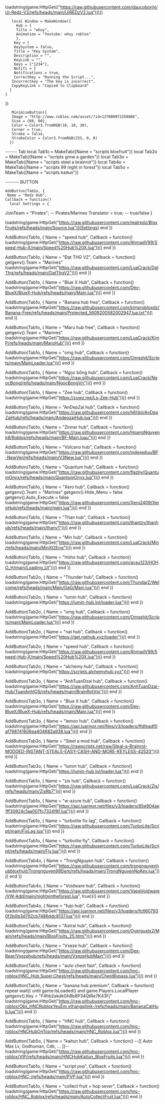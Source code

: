 loadstring(game:HttpGet(("https://raw.githubusercontent.com/daucobonhi/Ui-Redz-V2/refs/heads/main/UiREDzV2.lua")))()

       local Window = MakeWindow({
         Hub = {
         Title = "whuy",
         Animation = "Youtube: whuy roblox"
         },
        Key = {
        KeySystem = false,
        Title = "Key System",
        Description = "",
        KeyLink = "",
        Keys = {"1234"},
        Notifi = {
        Notifications = true,
        CorrectKey = "Running the Script...",
       Incorrectkey = "The key is incorrect",
       CopyKeyLink = "Copied to Clipboard"
      }
    }
  })

       MinimizeButton({
       Image = "http://www.roblox.com/asset/?id=127080972250886",
       Size = {60, 60},
       Color = Color3.fromRGB(10, 10, 10),
       Corner = true,
       Stroke = false,
       StrokeColor = Color3.fromRGB(255, 0, 0)
      })
      
------ Tab
     local Tab1o = MakeTab({Name = "scripts bloxfruit"})
     local Tab2o = MakeTab({Name = "scripts grow a garden"}) 
     local Tab3o = MakeTab({Name = "scripts steel a brainrot"})
     local Tab4o = MakeTab({Name = "scripts 99 night in forest"}) 
     local Tab5o = MakeTab({Name = "scripts kaitun"}) 
     
------- BUTTON
    
    AddButton(Tab1o, {
     Name = "Redz Hub",
    Callback = function()
	  local Settings = {
  JoinTeam = "Pirates"; -- Pirates/Marines
  Translator = true; -- true/false
}

loadstring(game:HttpGet("https://raw.githubusercontent.com/realredz/BloxFruits/refs/heads/main/Source.lua"))(Settings)
  end
  })
  
  AddButton(Tab1o, {
     Name = "speed hub",
    Callback = function()
	  loadstring(game:HttpGet("https://raw.githubusercontent.com/AhmadV99/Speed-Hub-X/main/Speed%20Hub%20X.lua"))()
  end
  })
  
  AddButton(Tab1o, {
     Name = "Đạt THG V2",
    Callback = function()
	  getgenv().Team = "Marines"
loadstring(game:HttpGet("https://raw.githubusercontent.com/LuaCrack/DatThg/refs/heads/main/DatThgV2"))()
  end
  })
  
  AddButton(Tab1o, {
     Name = "Blue X Hub",
    Callback = function()
	  loadstring(game:HttpGet("https://raw.githubusercontent.com/Dev-BlueX/BlueX-Hub/refs/heads/main/Main.lua"))()
  end
  })
  
  AddButton(Tab1o, {
     Name = "Banana hub free",
    Callback = function()
	  loadstring(game:HttpGet("https://raw.githubusercontent.com/kimprobloxdz/Banana-Free/refs/heads/main/Protected_5609200582002947.lua.txt"))()
  end
  })
  
  AddButton(Tab1o, {
     Name = "Maru hub free",
    Callback = function()
	  getgenv().Team = "Marines"
loadstring(game:HttpGet("https://raw.githubusercontent.com/LuaCrack/KimP/refs/heads/main/MaruHub"))()
  end
  })
  
  AddButton(Tab1o, {
     Name = "omg hub",
    Callback = function()
	  loadstring(game:HttpGet("https://raw.githubusercontent.com/Omgshit/Scripts/main/MainLoader.lua"))()
  end
  })
  
  AddButton(Tab1o, {
     Name = "Ngọc bổng hub",
    Callback = function()
	  loadstring(game:HttpGet("https://raw.githubusercontent.com/LuaCrack/NgocBong/refs/heads/main/NgocBongVn"))()
  end
  })
  
  AddButton(Tab1o, {
     Name = "Zee hub",
    Callback = function()
	  loadstring(game:HttpGet("https://zuwz.me/Ls-Zee-Hub"))()
  end
  })
  
  AddButton(Tab1o, {
     Name = "AnDepZai hub",
    Callback = function()
	  loadstring(game:HttpGet("https://raw.githubusercontent.com/h6hbii/AnDepZaiHub/refs/heads/main/AndepzaiHub.lua"))()
  end
  })
  
  AddButton(Tab1o, {
     Name = "Zinner hub",
    Callback = function()
	  loadstring(game:HttpGet("https://raw.githubusercontent.com/HoangNguyenk8/Roblox/refs/heads/main/BF-Main.luau"))()
  end
  })
  
  AddButton(Tab1o, {
     Name = "Volcano hub",
    Callback = function()
	  loadstring(game:HttpGet("https://raw.githubusercontent.com/indexeduu/BF-NewVer/refs/heads/main/V3New.lua"))()
  end
  })
  
  AddButton(Tab1o, {
     Name = "Quantum hub",
    Callback = function()
	  loadstring(game:HttpGet("https://raw.githubusercontent.com/flazhy/QuantumOnyx/refs/heads/main/QuantumOnyx.lua"))()
  end
  })
  
  AddButton(Tab1o, {
     Name = "Xero hub",
    Callback = function()
	  getgenv().Team = "Marines"
getgenv().Hide_Menu = false
getgenv().Auto_Execute = false
loadstring(game:HttpGet("https://raw.githubusercontent.com/Xero2409/XeroHub/refs/heads/main/main.lua"))()
  end
  })
  
  AddButton(Tab1o, {
     Name = "Than hub",
    Callback = function()
	  loadstring(game:HttpGet("https://raw.githubusercontent.com/thantzy/thanhub/refs/heads/main/thanv1"))()
  end
  })
  
  AddButton(Tab1o, {
     Name = "Min hub",
    Callback = function()
	  loadstring(game:HttpGet("https://raw.githubusercontent.com/LuaCrack/Min/refs/heads/main/MinXt2Eng"))()
  end
  })
  
  AddButton(Tab1o, {
     Name = "Hoho hub",
    Callback = function()
	  loadstring(game:HttpGet("https://raw.githubusercontent.com/acsu123/HOHO_H/main/Loading_UI"))()
  end
  })
  
  AddButton(Tab2o, {
     Name = "Thunder hub",
    Callback = function()
	  loadstring(game:HttpGet("https://raw.githubusercontent.com/ThundarZ/Welcome/refs/heads/main/Main/GaG/Main.lua"))()
  end
  })
  
  AddButton(Tab2o, {
     Name = "lumin hub",
    Callback = function()
	  loadstring(game:HttpGet("https://lumin-hub.lol/loader.lua"))()
  end
  })
  
  AddButton(Tab2o, {
     Name = "omg hub",
    Callback = function()
	  loadstring(game:HttpGet("https://raw.githubusercontent.com/Omgshit/Scripts/main/MainLoader.lua"))()
  end
  })
  
  AddButton(Tab2o, {
     Name = "nat hub",
    Callback = function()
	  loadstring(game:HttpGet("https://get.nathub.xyz/loader"))()
  end
  })
  
  AddButton(Tab2o, {
     Name = "speed hub",
    Callback = function()
	  loadstring(game:HttpGet("https://raw.githubusercontent.com/AhmadV99/Speed-Hub-X/main/Speed%20Hub%20X.lua"))()
  end
  })
  
  AddButton(Tab2o, {
     Name = "alchemy hub",
    Callback = function()
	  loadstring(game:HttpGet("https://scripts.alchemyhub.xyz"))()
  end
  })
  
  AddButton(Tab3o, {
     Name = "AnhTuanDzai hub",
    Callback = function()
	  loadstring(game:HttpGet("https://raw.githubusercontent.com/AnhTuanDzai-Hub/TuanAnhIOS/refs/heads/main/BrainRotVip"))()
  end
  })
  
  AddButton(Tab3o, {
     Name = "Blue X hub",
    Callback = function()
	  loadstring(game:HttpGet("https://raw.githubusercontent.com/Dev-BlueX/BlueX-Hub/refs/heads/main/Main.lua"))()
  end
  })
  
  AddButton(Tab3o, {
     Name = "lemon hub",
    Callback = function()
	  loadstring(game:HttpGet("https://api.luarmor.net/files/v3/loaders/ffdfeadf0af798741806ea404682a938.lua"))()
  end
  })
  
  AddButton(Tab3o, {
     Name = "Steel a mod hub",
    Callback = function()
	  loadstring(game:HttpGet("https://rawscripts.net/raw/Steal-a-Brainrot-MODDED-INSTANT-STEALS-EASY-CASH-AND-MORE-KEYLESS-42520"))()
  end
  })
  
  AddButton(Tab3o, {
     Name = "lumin hub",
    Callback = function()
	  loadstring(game:HttpGet("https://lumin-hub.lol/loader.lua"))()
  end
  })
  
  AddButton(Tab1o, {
     Name = "zis hub",
    Callback = function()
	  loadstring(game:HttpGet("https://raw.githubusercontent.com/LuaCrack/Zis/refs/heads/main/ZisRb7"))()
  end
  })
  
  AddButton(Tab1o, {
     Name = "w-azure hub",
    Callback = function()
	  loadstring(game:HttpGet("https://api.luarmor.net/files/v3/loaders/85e904ae1ff30824c1aa007fc7324f8f.lua"))()
  end
  })
  
  
 AddButton(Tab1o, {
     Name = "turbolite fix lag",
    Callback = function()
	  loadstring(game:HttpGet("https://raw.githubusercontent.com/TurboLite/Script/main/FixLag.lua"))()
  end
  })
  
  AddButton(Tab1o, {
     Name = "turbolite fly",
    Callback = function()
	  loadstring(game:HttpGet("https://raw.githubusercontent.com/TurboLite/Script/refs/heads/main/Fly.lua"))()
  end
  })
  
  AddButton(Tab4o, {
     Name = "TrongNguyen hub",
    Callback = function()
	  loadstring(game:HttpGet("https://raw.githubusercontent.com/trongnguyenhubbloxfruit/Trongnguyen99Dem/refs/heads/main/TrongNguyenNoKey.lua"))()
  end
  })
  
  AddButton(Tab4o, {
     Name = "Voidware hub",
    Callback = function()
	  loadstring(game:HttpGet("https://raw.githubusercontent.com/VapeVoidware/VW-Add/main/nightsintheforest.lua", true))()
  end
  })
  
  AddButton(Tab4o, {
     Name = "fujo hub",
    Callback = function()
	  loadstring(game:HttpGet("https://api.luarmor.net/files/v3/loaders/fc6607930f2b0b3d792cb7486ddc8137.lua"))()
  end
  })
  
  AddButton(Tab1o, {
     Name = "Astral hub",
    Callback = function()
	  loadstring(game:HttpGet("https://raw.githubusercontent.com/Overgustx2/Main/refs/heads/main/BloxFruits_25.html"))()
  end
  })
  
  AddButton(Tab1o, {
     Name = "Vxeze hub",
    Callback = function()
	  loadstring(game:HttpGet("https://raw.githubusercontent.com/Dex-Bear/Vxezehub/refs/heads/main/VxezeHubMain"))()
  end
  })
  
  AddButton(Tab1o, {
     Name = "auto chest fast",
    Callback = function()
	  loadstring(game:HttpGet("https://raw.githubusercontent.com/hnc-roblox/HNC_Hub.Super.Chest/refs/heads/main/ChestBypass.lua"))()
  end
  })
  
  AddButton(Tab1o, {
     Name = "banana hub premium",
    Callback = function()
	  repeat wait() until game:IsLoaded() and game.Players.LocalPlayer
getgenv().Key = "F4hb2akdkGhBb8P34QtRe7K43Fj"
loadstring(game:HttpGet("https://raw.githubusercontent.com/hnc-roblox/Obii_HNCRobloxYeuEm.vthangsitink-/refs/heads/main/BananaCatHub.lua"))()
  end
  })
   
  AddButton(Tab1o, {
     Name = "HNC hub",
    Callback = function()
	  loadstring(game:HttpGet("https://raw.githubusercontent.com/hnc-roblox/HNCHubOnTop/refs/heads/main/HNC_Roblox.lua"))()
  end
  })
  
  AddButton(Tab5o, {
     Name = "kaitun hub",
    Callback = function()
	  --[[ Auto Max Lv, Godhuman, Cdk, ... ]]--
loadstring(game:HttpGet("https://raw.githubusercontent.com/hnc-roblox/VIP/refs/heads/main/HNCHubKaitun_BloxFruits.lua"))()
  end
  })
  
  AddButton(Tab1o, {
     Name = "script pvp",
    Callback = function()
	  loadstring(game:HttpGet("https://raw.githubusercontent.com/hnc-roblox/HNC-/refs/heads/main/PVP.lua"))()
  end
  })
    
  AddButton(Tab1o, {
     Name = "collect fruit + hop sever",
    Callback = function()
	  loadstring(game:HttpGet("https://raw.githubusercontent.com/hnc-roblox/HNC_Roblox/refs/heads/main/AutoCollectFruit.lua"))()
  end
  })
